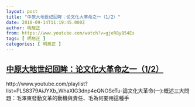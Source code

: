 ```yaml
---
layout: post
title: "中原大地世纪回眸：论文化大革命之一（1/2）"
date: 2010-09-14T11:19:45.000Z
author: 明居正
from: https://www.youtube.com/watch?v=gjeR8yB54Es
tags: [ 明居正 ]
categories: [ 明居正 ]
---
```

<!--1284463185000-->
[中原大地世纪回眸：论文化大革命之一（1/2）](https://www.youtube.com/watch?v=gjeR8yB54Es)
------

<div>
http://www.youtube.com/playlist?list=PLS8379AiJYXb_WhaXIG3dnp4eQNOSeTu-論文化大革命(一):概述三大問題：毛澤東發動文革的動機與責任、毛為何要用這種手
</div>
